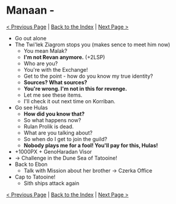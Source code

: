 # Manaan - 

[< Previous Page](075_Kashyyyk.md)
| [Back to the Index](../index.md)
| [Next Page >](077_Tatooine.md)



- Go out alone
- The Twi'lek Ziagrom stops you (makes sence to meet him now)
  - You mean Malak?
  - **I'm not Revan anymore.** (+2LSP)
  - Who are you?
  - You're with the Exchange!
  - Get to the point - how do you know my true identity?
  - **Sources? What sources?**
  - **You're wrong. I'm not in this for revenge.**
  - Let me see these items.
  - I'll check it out next time on Korriban.
- Go see Hulas
  - **How did you know that?**
  - So what happens now?
  - Rulan Prolik is dead.
  - What are you talking about?
  - So when do I get to join the guild?
  - **Nobody plays me for a fool! You'll pay for this, Hulas!**
- +1000PX + GenoHaradan Visor
- -> Challenge in the Dune Sea of Tatooine!
- Back to Ebon
  - Talk with Mission about her brother -> Czerka Office
- Cap to Tatooine!
  - Sith ships attack again


[< Previous Page](075_Kashyyyk.md)
| [Back to the Index](../index.md)
| [Next Page >](077_Tatooine.md)


